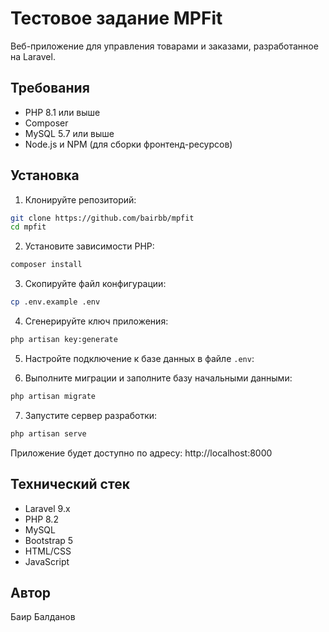 # Тестовое задание MPFit

Веб-приложение для управления товарами и заказами, разработанное на Laravel.

## Требования

-   PHP 8.1 или выше
-   Composer
-   MySQL 5.7 или выше
-   Node.js и NPM (для сборки фронтенд-ресурсов)

## Установка

1. Клонируйте репозиторий:

```bash
git clone https://github.com/bairbb/mpfit
cd mpfit
```

2. Установите зависимости PHP:

```bash
composer install
```

3. Скопируйте файл конфигурации:

```bash
cp .env.example .env
```

4. Сгенерируйте ключ приложения:

```bash
php artisan key:generate
```

5. Настройте подключение к базе данных в файле `.env`:

6. Выполните миграции и заполните базу начальными данными:

```bash
php artisan migrate
```

7. Запустите сервер разработки:

```bash
php artisan serve
```

Приложение будет доступно по адресу: http://localhost:8000

## Технический стек

-   Laravel 9.x
-   PHP 8.2
-   MySQL
-   Bootstrap 5
-   HTML/CSS
-   JavaScript

## Автор

Баир Балданов
